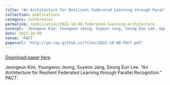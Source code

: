 ```yaml
---
title: "An Architecture for Resilient Federated Learning through Parallel Recognition"
collection: publications
category: conferences
permalink: /publication/2022-10-08-federated-learning-architecture
excerpt: 'Jeongeun Kim, Youngwoo Jeong, Suyeon Jang, Seung Eun Lee. &quot;An Architecture for Resilient Federated Learning through Parallel Recognition.&quot; <i>PACT</i>.'
date: 2022-10-08
venue: 'PACT'
paperurl: 'http://yw-ray.github.io/files/2022-10-08-PACT.pdf'
---
```


<a href='http://yw-ray.github.io/files/2022-10-08-PACT.pdf'>Download paper here</a>

Jeongeun Kim, Youngwoo Jeong, Suyeon Jang, Seung Eun Lee. &quot;An Architecture for Resilient Federated Learning through Parallel Recognition.&quot; <i>PACT</i>.
